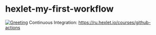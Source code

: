 # hexlet-my-first-workflow
[![Greeting](https://github.com/tihodrik/hexlet-my-first-workflow/actions/workflows/greeting.yml/badge.svg)](https://github.com/tihodrik/hexlet-my-first-workflow/actions/workflows/greeting.yml)
Continuous Integration: https://ru.hexlet.io/courses/github-actions
